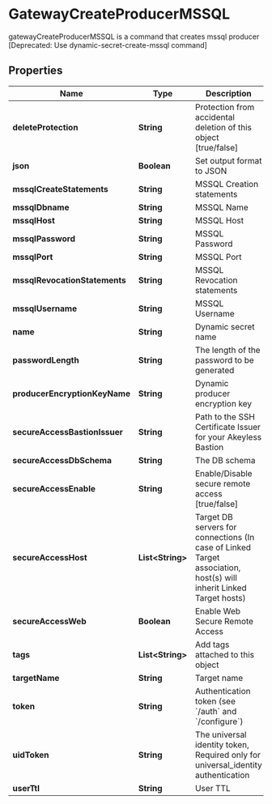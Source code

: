 

# GatewayCreateProducerMSSQL

gatewayCreateProducerMSSQL is a command that creates mssql producer [Deprecated: Use dynamic-secret-create-mssql command]

## Properties

Name | Type | Description | Notes
------------ | ------------- | ------------- | -------------
**deleteProtection** | **String** | Protection from accidental deletion of this object [true/false] |  [optional]
**json** | **Boolean** | Set output format to JSON |  [optional]
**mssqlCreateStatements** | **String** | MSSQL Creation statements |  [optional]
**mssqlDbname** | **String** | MSSQL Name |  [optional]
**mssqlHost** | **String** | MSSQL Host |  [optional]
**mssqlPassword** | **String** | MSSQL Password |  [optional]
**mssqlPort** | **String** | MSSQL Port |  [optional]
**mssqlRevocationStatements** | **String** | MSSQL Revocation statements |  [optional]
**mssqlUsername** | **String** | MSSQL Username |  [optional]
**name** | **String** | Dynamic secret name | 
**passwordLength** | **String** | The length of the password to be generated |  [optional]
**producerEncryptionKeyName** | **String** | Dynamic producer encryption key |  [optional]
**secureAccessBastionIssuer** | **String** | Path to the SSH Certificate Issuer for your Akeyless Bastion |  [optional]
**secureAccessDbSchema** | **String** | The DB schema |  [optional]
**secureAccessEnable** | **String** | Enable/Disable secure remote access [true/false] |  [optional]
**secureAccessHost** | **List&lt;String&gt;** | Target DB servers for connections (In case of Linked Target association, host(s) will inherit Linked Target hosts) |  [optional]
**secureAccessWeb** | **Boolean** | Enable Web Secure Remote Access |  [optional]
**tags** | **List&lt;String&gt;** | Add tags attached to this object |  [optional]
**targetName** | **String** | Target name |  [optional]
**token** | **String** | Authentication token (see &#x60;/auth&#x60; and &#x60;/configure&#x60;) |  [optional]
**uidToken** | **String** | The universal identity token, Required only for universal_identity authentication |  [optional]
**userTtl** | **String** | User TTL |  [optional]



